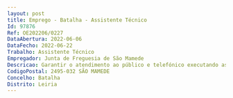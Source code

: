 ```yaml
--- 
layout: post
title: Emprego - Batalha - Assistente Técnico
Id: 97876
Ref: OE202206/0227
DataAbertura: 2022-06-06
DataFecho: 2022-06-22
Trabalho: Assistente Técnico
Empregador: Junta de Freguesia de São Mamede
Descricao: Garantir o atendimento ao público e telefónico executando as tarefas inerentes ao mesmo  Realizar o expediente geral e arquivo  Executar os procedimentos referentes ao Património  Executar tarefas de contabilidade, tesouraria e contratação pública  Assegurar a concretização das funções administrativas da área dos recursos humanos  Assegurar todos os procedimentos referentes ao Aprovisionamento  Apoiar os Órgãos Autárquicos da Freguesia de São Mamede  Colaborar nas atividades organizadas pela Freguesia  Realizar as tarefas inerentes ao conteúdo funcional da carreira categoria em que se encontra inserido.
CodigoPostal: 2495-032 SÃO MAMEDE
Concelho: Batalha
Distrito: Leiria
--- 
```

